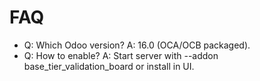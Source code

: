 # FAQ

- Q: Which Odoo version? A: 16.0 (OCA/OCB packaged).
- Q: How to enable? A: Start server with --addon base_tier_validation_board or install in UI.
